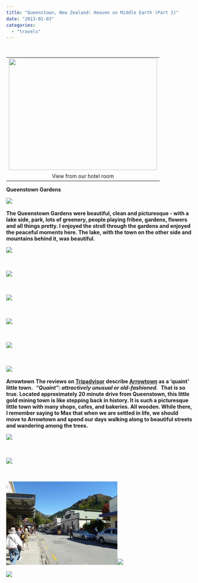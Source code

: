 ```yaml
---
title: "Queenstown, New Zealand: Heaven on Middle Earth (Part 2)"
date: "2013-01-03"
categories: 
  - "travels"
---
```


 

<table class="tr-caption-container" style="margin-left:auto;margin-right:auto;text-align:center;" cellspacing="0" cellpadding="0" align="center"><tbody><tr><td style="text-align:center;"><a style="margin-left:auto;margin-right:auto;" href="https://shalveena.files.wordpress.com/2013/01/dscn1135.jpg"><img src="https://shalveena.files.wordpress.com/2013/01/dscn1135.jpg?w=300" width="400" height="300" border="0"></a></td></tr><tr><td class="tr-caption" style="text-align:center;">View from our hotel room</td></tr></tbody></table>

**Queenstown Gardens**

[![](https://shalveena.files.wordpress.com/2013/01/dscn1153.jpg?w=225)](https://shalveena.files.wordpress.com/2013/01/dscn1153.jpg)

**The Queenstown Gardens were beautiful, clean and picturesque - with a lake side, park, lots of greenery, people playing fribee, gardens, flowers and all things pretty. I enjoyed the stroll through the gardens and enjoyed the peaceful moments here. The lake, with the town on the other side and mountains behind it, was beautiful.**

[![](https://shalveena.files.wordpress.com/2013/01/dscn1142.jpg?w=300)](https://shalveena.files.wordpress.com/2013/01/dscn1142.jpg)

 

[![](https://shalveena.files.wordpress.com/2013/01/dscn1146.jpg?w=300)](https://shalveena.files.wordpress.com/2013/01/dscn1146.jpg)

 

[![](https://shalveena.files.wordpress.com/2013/01/dscn1147.jpg?w=300)](https://shalveena.files.wordpress.com/2013/01/dscn1147.jpg)

 

[![](https://shalveena.files.wordpress.com/2013/01/dscn1156.jpg?w=225)](https://shalveena.files.wordpress.com/2013/01/dscn1156.jpg)

 

[![](https://shalveena.files.wordpress.com/2013/01/img_1346.jpg?w=225)](https://shalveena.files.wordpress.com/2013/01/img_1346.jpg)

 

[![](https://shalveena.files.wordpress.com/2013/01/img_13501.jpg?w=300)](https://shalveena.files.wordpress.com/2013/01/img_13501.jpg)

**Arrowtown** **The reviews on [Tripadvisor](http://www.tripadvisor.com/Attraction_Review-g255122-d2639015-Reviews-Arrowtown_Village-Queenstown_South_Island.html) describe [Arrowtown](http://www.arrowtown.com/) as a ‘quaint’ little town.**  **_“Quaint”: attractively unusual or old-fashioned._**  **That is so true. Located approximately 20 minute drive from Queenstown, this little gold mining town is like stepping back in history. It is such a picturesque little town with many shops, cafes, and bakeries. All wooden. While there, I remember saying to Max that when we are settled in life, we should move to Arrowtown and spend our days walking along to beautiful streets and wandering among the trees.**

[![](https://shalveena.files.wordpress.com/2013/01/111.jpg?w=300)](https://shalveena.files.wordpress.com/2013/01/111.jpg)

 

[![](https://shalveena.files.wordpress.com/2013/01/p1010865.jpg?w=300)](https://shalveena.files.wordpress.com/2013/01/p1010865.jpg)

 

[![](images/p1010866.jpg)![](https://shalveena.files.wordpress.com/2013/01/p1010866.jpg?w=300)](https://shalveena.files.wordpress.com/2013/01/p1010869.jpg)

[![](https://shalveena.files.wordpress.com/2013/01/p1010870.jpg?w=300)](https://shalveena.files.wordpress.com/2013/01/p1010870.jpg)
